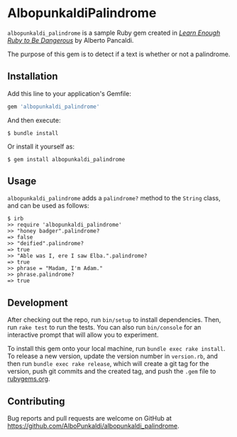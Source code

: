 # AlbopunkaldiPalindrome

`albopunkaldi_palindrome` is a sample Ruby gem created in [*Learn Enough Ruby to Be Dangerous*](https://www.learnenough.com/ruby-tutorial) by Alberto Pancaldi.

The purpose of this gem is to detect if a text is whether or not a palindrome.

## Installation

Add this line to your application's Gemfile:

```ruby
gem 'albopunkaldi_palindrome'
```

And then execute:

    $ bundle install

Or install it yourself as:

    $ gem install albopunkaldi_palindrome

## Usage
`albopunkaldi_palindrome` adds a `palindrome?` method to the `String` class, and can be used as follows:

```
$ irb
>> require 'albopunkaldi_palindrome'
>> "honey badger".palindrome?
=> false
>> "deified".palindrome?
=> true
>> "Able was I, ere I saw Elba.".palindrome?
=> true
>> phrase = "Madam, I'm Adam."
>> phrase.palindrome?
=> true
```
## Development

After checking out the repo, run `bin/setup` to install dependencies. Then, run `rake test` to run the tests. You can also run `bin/console` for an interactive prompt that will allow you to experiment.

To install this gem onto your local machine, run `bundle exec rake install`. To release a new version, update the version number in `version.rb`, and then run `bundle exec rake release`, which will create a git tag for the version, push git commits and the created tag, and push the `.gem` file to [rubygems.org](https://rubygems.org).

## Contributing

Bug reports and pull requests are welcome on GitHub at https://github.com/AlboPunkaldi/albopunkaldi_palindrome.
